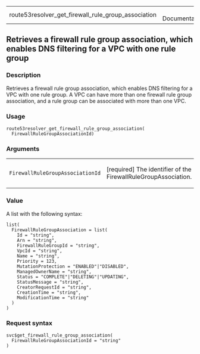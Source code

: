 <table style="width: 100%;">
<tbody>
<tr class="odd">
<td>route53resolver_get_firewall_rule_group_association</td>
<td style="text-align: right;">R Documentation</td>
</tr>
</tbody>
</table>

## Retrieves a firewall rule group association, which enables DNS filtering for a VPC with one rule group

### Description

Retrieves a firewall rule group association, which enables DNS filtering
for a VPC with one rule group. A VPC can have more than one firewall
rule group association, and a rule group can be associated with more
than one VPC.

### Usage

    route53resolver_get_firewall_rule_group_association(
      FirewallRuleGroupAssociationId)

### Arguments

<table>
<colgroup>
<col style="width: 35%" />
<col style="width: 65%" />
</colgroup>
<tbody>
<tr class="odd">
<td><code
id="route53resolver_get_firewall_rule_group_association_:_FirewallRuleGroupAssociationId">FirewallRuleGroupAssociationId</code></td>
<td><p>[required] The identifier of the
FirewallRuleGroupAssociation.</p></td>
</tr>
</tbody>
</table>

### Value

A list with the following syntax:

    list(
      FirewallRuleGroupAssociation = list(
        Id = "string",
        Arn = "string",
        FirewallRuleGroupId = "string",
        VpcId = "string",
        Name = "string",
        Priority = 123,
        MutationProtection = "ENABLED"|"DISABLED",
        ManagedOwnerName = "string",
        Status = "COMPLETE"|"DELETING"|"UPDATING",
        StatusMessage = "string",
        CreatorRequestId = "string",
        CreationTime = "string",
        ModificationTime = "string"
      )
    )

### Request syntax

    svc$get_firewall_rule_group_association(
      FirewallRuleGroupAssociationId = "string"
    )
